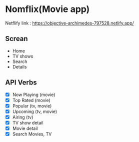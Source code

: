# Nomflix(Movie app)
Netflify link : https://objective-archimedes-797528.netlify.app/

## Screan

- Home
- TV shows
- Search
- Details

## API Verbs

- [x] Now Playing (movie)
- [x] Top Rated (movie)
- [x] Popular (tv, movie)
- [x] Upcoming (tv, movie)
- [x] Airing (tv)
- [x] TV show detail
- [x] Movie detail
- [x] Search Movies, TV
